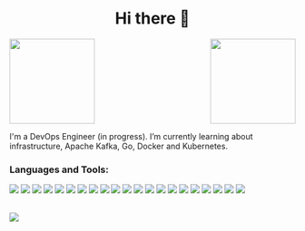 <h1 align="center">Hi there 👋</h1>

<p>
  <img align="center" src="https://github-readme-stats.vercel.app/api/top-langs?username=langsdorf&show_icons=true&layout=compact&locale=en&theme=dark" height="150"
       alt="" />
  <img align="right" src="https://github-readme-stats.vercel.app/api?username=langsdorf&show_icons=true&locale=en&layout=compact&theme=dark" height="150" alt="" />
</p>
I'm a DevOps Engineer (in progress). I’m currently learning about infrastructure, Apache Kafka, Go, Docker and Kubernetes.


### Languages and Tools:
<div display="flex">
    <img src="https://img.shields.io/badge/TypeScript-007ACC?style=for-the-badge&logo=typescript&logoColor=white">
    <img src="https://img.shields.io/badge/Express.js-black?style=for-the-badge&logo=express&logoColor=white">
    <img src="https://img.shields.io/badge/React-20232A?style=for-the-badge&logo=react&logoColor=61DAFB">
    <img src="https://img.shields.io/badge/MySQL-00000F?style=for-the-badge&logo=mysql&logoColor=white">
    <img src="https://img.shields.io/badge/MongoDB-4EA94B?style=for-the-badge&logo=mongodb&logoColor=white">
    <img src="https://img.shields.io/badge/c%20-%2300599C.svg?&style=for-the-badge&logo=c&logoColor=white">
    <img src="https://img.shields.io/badge/C%2B%2B-00599C?style=for-the-badge&logo=c%2B%2B&logoColor=white">
    <img src="https://img.shields.io/badge/C%23-239120?style=for-the-badge&logo=c-sharp&logoColor=white">
    <img src="https://img.shields.io/badge/Java-ED8B00?style=for-the-badge&logo=java&logoColor=white">
    <img src="https://img.shields.io/badge/PHP-777BB4?style=for-the-badge&logo=php&logoColor=white">
    <img src="https://img.shields.io/badge/Laravel-FF2D20?style=for-the-badge&logo=laravel&logoColor=white">
    <img src="https://img.shields.io/badge/python%20-%2314354C.svg?&style=for-the-badge&logo=python&logoColor=white">
    <img src="https://img.shields.io/badge/Go-00ADD8?style=for-the-badge&logo=go&logoColor=white">
    <img src="https://img.shields.io/badge/Lua-2C2D72?style=for-the-badge&logo=lua&logoColor=white">
    <img src="https://img.shields.io/badge/git%20-%23F05033.svg?&style=for-the-badge&logo=git&logoColor=white" />    
    <img src="https://img.shields.io/badge/Amazon_AWS-232F3E?style=for-the-badge&logo=amazon-aws&logoColor=white">
    <img src="https://img.shields.io/badge/Heroku-430098?style=for-the-badge&logo=heroku&logoColor=white">
    <img src="https://img.shields.io/badge/Docker-00afff?style=for-the-badge&logo=docker&logoColor=white">
    <img src="https://img.shields.io/badge/kubernetes-007bff?style=for-the-badge&logo=kubernetes&logoColor=white">
    <img src="https://img.shields.io/badge/nginx-00b209?style=for-the-badge&logo=nginx&logoColor=white">
    <img src="https://img.shields.io/badge/Apache%20Kafka-fff?style=for-the-badge&logo=apache-kafka&logoColor=black">
</div>
<br/>

<!--[<img src="https://img.shields.io/badge/linkedin-%230077B5.svg?&style=for-the-badge&logo=linkedin&logoColor=white">](https://www.linkedin.co/in/thiago-langsdorf) -->
[<img src="https://img.shields.io/badge/instagram-%23E4405F.svg?&style=for-the-badge&logo=instagram&logoColor=white">](https://www.instagram.com/thlangsdorf)

<p align="center">
  <img src="https://komarev.com/ghpvc/?username=langsdorf" alt="" />
</p>
